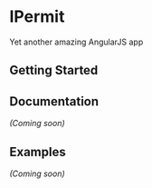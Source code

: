 # IPermit

Yet another amazing AngularJS app

## Getting Started

## Documentation
_(Coming soon)_

## Examples
_(Coming soon)_

